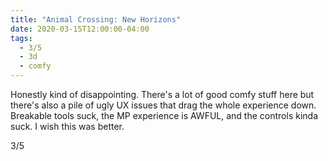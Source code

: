 ```yaml
---
title: "Animal Crossing: New Horizons"
date: 2020-03-15T12:00:00-04:00
tags:
  - 3/5
  - 3d
  - comfy
---
```


Honestly kind of disappointing. There's a lot of good comfy stuff here but there's also a pile of ugly UX issues that drag the whole experience down. Breakable tools suck, the MP experience is AWFUL, and the controls kinda suck. I wish this was better.

3/5
